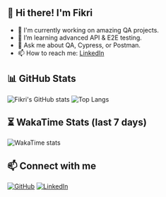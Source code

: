 ## 👋 Hi there! I'm Fikri

- 🔭 I'm currently working on amazing QA projects.
- 🌱 I’m learning advanced API & E2E testing.
- 💬 Ask me about QA, Cypress, or Postman.
- 📫 How to reach me: [LinkedIn](https://linkedin.com/in/yourusername)

## 📊 GitHub Stats

![Fikri's GitHub stats](https://github-readme-stats.vercel.app/api?username=yourusername&show_icons=true&theme=radical)
![Top Langs](https://github-readme-stats.vercel.app/api/top-langs/?username=yourusername&layout=compact&theme=radical)

## ⏳ WakaTime Stats (last 7 days)

<!-- Replace wakatime_username with your real WakaTime username -->
![WakaTime stats](https://github-readme-stats.vercel.app/api/wakatime?username=wakatime_username&theme=radical)

## 📫 Connect with me

[![GitHub](https://img.shields.io/badge/GitHub-000?logo=github&logoColor=white)](https://github.com/yourusername)
[![LinkedIn](https://img.shields.io/badge/LinkedIn-0A66C2?logo=linkedin&logoColor=white)](https://linkedin.com/in/yourusername)
